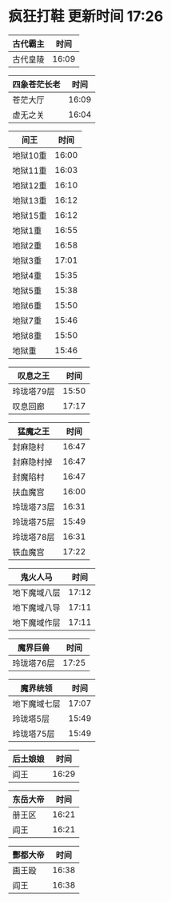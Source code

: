 # 疯狂打鞋 更新时间 17:26

| 古代霸主   | 时间    |
|--------|-------|
| 古代皇陵 | 16:09 |

| 四象苍茫长老   | 时间    |
|--------|-------|
| 苍茫大厅 | 16:09 |
| 虚无之关 | 16:04 |

| 间王   | 时间    |
|--------|-------|
| 地狱10重 | 16:00 |
| 地狱11重 | 16:03 |
| 地狱12重 | 16:10 |
| 地狱13重 | 16:12 |
| 地狱15重 | 16:12 |
| 地狱1重 | 16:55 |
| 地狱2重 | 16:58 |
| 地狱3重 | 17:01 |
| 地狱4重 | 15:35 |
| 地狱5重 | 15:38 |
| 地狱6重 | 15:50 |
| 地狱7重 | 15:46 |
| 地狱8重 | 15:50 |
| 地狱重 | 15:46 |

| 叹息之王   | 时间    |
|--------|-------|
| 玲珑塔79层 | 15:50 |
| 叹息回廊 | 17:17 |

| 猛魔之王   | 时间    |
|--------|-------|
| 封麻隐村 | 16:47 |
| 封麻隐村掉 | 16:47 |
| 封魔陷村 | 16:47 |
| 扶血魔宫 | 16:00 |
| 玲珑塔73层 | 16:31 |
| 玲珑塔75层 | 15:49 |
| 玲珑塔78层 | 16:31 |
| 铁血魔宫 | 17:22 |

| 鬼火人马   | 时间    |
|--------|-------|
| 地下魔域八层 | 17:12 |
| 地下魔域八导 | 17:11 |
| 地下魔域作层 | 17:11 |

| 魔界巨兽   | 时间    |
|--------|-------|
| 玲珑塔76层 | 17:25 |

| 魔界统领   | 时间    |
|--------|-------|
| 地下魔域七层 | 17:07 |
| 玲珑塔5层 | 15:49 |
| 玲珑塔75层 | 15:49 |

| 后土娘娘   | 时间    |
|--------|-------|
| 阎王 | 16:29 |

| 东岳大帝   | 时间    |
|--------|-------|
| 册王区 | 16:21 |
| 阎王 | 16:21 |

| 酆都大帝   | 时间    |
|--------|-------|
| 画王殴 | 16:38 |
| 阎王 | 16:38 |